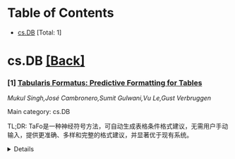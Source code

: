 <div id=toc></div>

# Table of Contents

- [cs.DB](#cs.DB) [Total: 1]


<div id='cs.DB'></div>

# cs.DB [[Back]](#toc)

### [1] [Tabularis Formatus: Predictive Formatting for Tables](https://arxiv.org/abs/2508.11121)
*Mukul Singh,José Cambronero,Sumit Gulwani,Vu Le,Gust Verbruggen*

Main category: cs.DB

TL;DR: TaFo是一种神经符号方法，可自动生成表格条件格式建议，无需用户手动输入，提供更准确、多样和完整的格式建议，并显著优于现有系统。


<details>
  <summary>Details</summary>
Motivation: 现有电子表格软件中的条件格式规则创建复杂，需要专业知识和经验，且存在用户不了解、创建困难和界面不佳等挑战。

Method: TaFo是一种神经符号方法，通过结合组件合成系统、语言模型的语义知识和保持多样性的规则排序，自动学习规则触发器和视觉格式属性，无需用户手动指定格式示例或自然语言指令。

Result: 在包含180万个公共工作簿的数据集上进行评估，TaFo比现有系统生成更准确、多样和完整的格式建议，在匹配用户添加的真实规则方面，性能优于现有系统15.6%—26.5%。

Conclusion: TaFo通过自动化和预测性的方式，使用户能够更轻松地创建条件格式规则，提高了工作效率。

Abstract: Spreadsheet manipulation software are widely used for data management and
analysis of tabular data, yet the creation of conditional formatting (CF) rules
remains a complex task requiring technical knowledge and experience with
specific platforms. In this paper we present TaFo, a neuro-symbolic approach to
generating CF suggestions for tables, addressing common challenges such as user
unawareness, difficulty in rule creation, and inadequate user interfaces. TaFo
takes inspiration from component based synthesis systems and extends them with
semantic knowledge of language models and a diversity preserving rule
ranking.Unlike previous methods focused on structural formatting, TaFo uniquely
incorporates value-based formatting, automatically learning both the rule
trigger and the associated visual formatting properties for CF rules. By
removing the dependency on user specification used by existing techniques in
the form of formatted examples or natural language instruction, TaFo makes
formatting completely predictive and automated for the user. To evaluate TaFo,
we use a corpus of 1.8 Million public workbooks with CF and manual formatting.
We compare TaFo against a diverse set of symbolic and neural systems designed
for or adapted for the task of table formatting. Our results show that TaFo
generates more accurate, diverse and complete formatting suggestions than
current systems and outperforms these by 15.6\%--26.5\% on matching user added
ground truth rules in tables.

</details>
